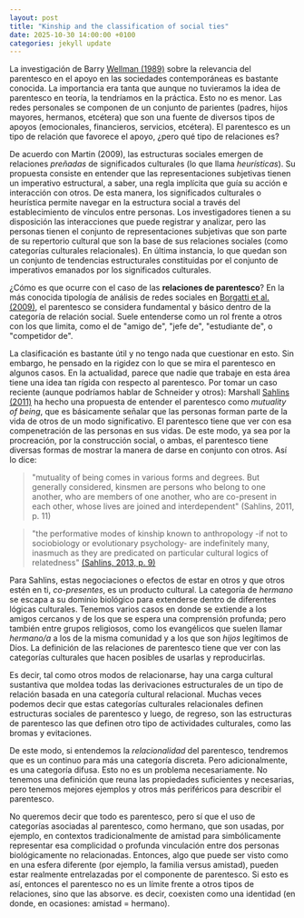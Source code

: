 ```yaml
---
layout: post
title: "Kinship and the classification of social ties"
date: 2025-10-30 14:00:00 +0100
categories: jekyll update
---
```


La investigación de Barry [Wellman (1989)](https://journals.sagepub.com/doi/10.2307/1389119) sobre la relevancia del parentesco en el apoyo en las sociedades contemporáneas es bastante conocida. La importancia era tanta que aunque no tuvieramos la idea de parentesco en teoría, la tendríamos en la práctica. Esto no es menor. Las redes personales se componen de un conjunto de parientes (padres, hijos mayores, hermanos, etcétera) que son una fuente de diversos tipos de apoyos (emocionales, financieros, servicios, etcétera). El parentesco es un tipo de relación que favorece el apoyo, ¿pero qué tipo de relaciones es?

De acuerdo con Martin (2009), las estructuras sociales emergen de relaciones *preñadas* de significados culturales (lo que llama *heurísticas*). Su propuesta consiste en entender que las representaciones subjetivas tienen un imperativo estructural, a saber, una regla implícita que guía su acción e interacción con otros. De esta manera, los significados culturales o heurística permite navegar en la estructura social a través del establecimiento de vínculos entre personas. Los investigadores tienen a su disposición las interacciones que puede registrar y analizar, pero las personas tienen el conjunto de representaciones subjetivas que son parte de su repertorio cultural que son la base de sus relaciones sociales (como categorías culturales relacionales). En última instancia, lo que quedan son un conjunto de tendencias estructurales constituidas por el conjunto de imperativos emanados por los significados culturales.
 
¿Cómo es que ocurre con el caso de las **relaciones de parentesco**? En la más conocida tipología de análisis de redes sociales en [Borgatti et al. (2009)](https://www.science.org/doi/10.1126/science.1165821#sec-2), el parentesco se considera fundamental y básico dentro de la categoría de relación social. Suele entenderse como un rol frente a otros con los que limita, como el de "amigo de", "jefe de", "estudiante de", o "competidor de". 

La clasificación es bastante útil y no tengo nada que cuestionar en esto. Sin embargo, he pensado en la rigidez con lo que se mira el parentesco en algunos casos. En la actualidad, parece que nadie que trabaje en esta área tiene una idea tan rígida con respecto al parentesco. Por tomar un caso reciente (aunque podríamos hablar de Schneider y otros): Marshall [Sahlins (2011)](https://rai.onlinelibrary.wiley.com/doi/abs/10.1111/j.1467-9655.2010.01666.x) ha hecho una propuesta de entender el parentesco como *mutuality of being*, que es básicamente señalar que las personas forman parte de la vida de otros de un modo significativo. El parentesco tiene que ver con esa compenetración de las personas en sus vidas. De este modo, ya sea por la procreación, por la construcción social, o ambas, el parentesco tiene diversas formas de mostrar la manera de darse en conjunto con otros. Así lo dice:

>"mutuality of being comes in various forms and degrees. But generally considered, kinsmen are persons who belong to one another, who are members of one another, who are co-present in each other, whose lives are joined and interdependent" (Sahlins, 2011, p. 11)

>"the performative modes of kinship known to anthropology -if not to sociobiology or evolutionary psychology- are indefinitely many, inasmuch as they are predicated on particular cultural logics of relatedness" [(Sahlins, 2013, p. 9)](https://press.uchicago.edu/ucp/books/book/chicago/W/bo14365377.html)

Para Sahlins, estas negociaciones o efectos de estar en otros y que otros estén en ti, *co-presentes*, es un producto cultural. La categoría de *hermano* se escapa a su dominio biológico para extenderse dentro de diferentes lógicas culturales. Tenemos varios casos en donde se extiende a los amigos cercanos y de los que se espera una comprensión profunda; pero también entre grupos religiosos, como los evangélicos que suelen llamar *hermano/a* a los de la misma comunidad y a los que son *hijos* legítimos de Dios. La definición de las relaciones de parentesco tiene que ver con las categorías culturales que hacen posibles de usarlas y reproducirlas. 

Es decir, tal como otros modos de relacionarse, hay una carga cultural sustantiva que moldea todas las derivaciones estructurales de un tipo de relación basada en una categoría cultural relacional. Muchas veces podemos decir que estas categorías culturales relacionales definen estructuras sociales de parentesco y luego, de regreso, son las estructuras de parentesco las que definen otro tipo de actividades culturales, como las bromas y evitaciones.

De este modo, si entendemos la *relacionalidad* del parentesco, tendremos que es un continuo para más una categoría discreta. Pero adicionalmente, es una categoría difusa. Esto no es un problema necesariamente. No tenemos una definición que reuna las propiedades suficientes y necesarias, pero tenemos mejores ejemplos y otros más periféricos para describir el parentesco.

No queremos decir que todo es parentesco, pero sí que el uso de categorías asociadas al parentesco, como hermano, que son usadas, por ejemplo, en contextos tradicionalmente de amistad para simbólicamente representar esa complicidad o profunda vinculación entre dos personas biológicamente no relacionadas. Entonces, algo que puede ser visto como en una esfera diferente (por ejemplo, la familia versus amistad), pueden estar realmente entrelazadas por el componente de parentesco. Si esto es así, entonces el parentesco no es un límite frente a otros tipos de relaciones, sino que las absorve. es decir, coexisten como una identidad (en donde, en ocasiones: amistad = hermano). 